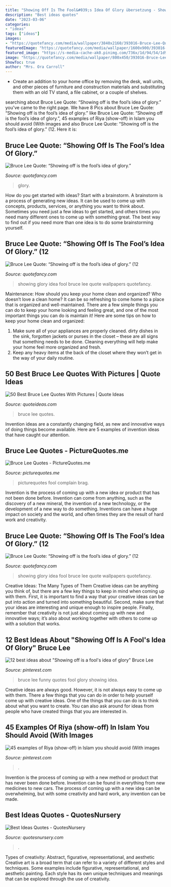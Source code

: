 ```yaml
---
title: "Showing Off Is The Fool&#039;s Idea Of Glory übersetzung - Showing Glory Idea Fool Bruce Lee Quote Wallpapers Quotefancy"
description: "Best ideas quotes"
date: "2023-03-06"
categories:
- "ideas"
tags: ["ideas"]
images:
- "https://quotefancy.com/media/wallpaper/3840x2160/393016-Bruce-Lee-Quote-Showing-off-is-the-fool-s-idea-of-glory.jpg"
featuredImage: "https://quotefancy.com/media/wallpaper/1600x900/393016-Bruce-Lee-Quote-Showing-off-is-the-fool-s-idea-of-glory.jpg"
featured_image: "https://s-media-cache-ak0.pinimg.com/736x/1d/94/54/1d9454cfa07538be19143c6bdd231ba8.jpg"
image: "https://quotefancy.com/media/wallpaper/800x450/393016-Bruce-Lee-Quote-Showing-off-is-the-fool-s-idea-of-glory.jpg"
ShowToc: true
author: "Mrs. Ora Carroll"
---
```



- Create an addition to your home office by removing the desk, wall units, and other pieces of furniture and construction materials and substituting them with an old TV stand, a file cabinet, or a couple of shelves.

	

		
searching about Bruce Lee Quote: “Showing off is the fool’s idea of glory.” you've came to the right page. We have 8 Pics about Bruce Lee Quote: “Showing off is the fool’s idea of glory.” like Bruce Lee Quote: “Showing off is the fool’s idea of glory.”, 45 examples of Riya (show-off) in Islam you should avoid (With images and also Bruce Lee Quote: “Showing off is the fool’s idea of glory.” (12. Here it is:
		
    
## Bruce Lee Quote: “Showing Off Is The Fool’s Idea Of Glory.”

<img loading=lazy src="https://quotefancy.com/media/wallpaper/800x450/393016-Bruce-Lee-Quote-Showing-off-is-the-fool-s-idea-of-glory.jpg" onerror="this.onerror=null;this.src='https://tse2.mm.bing.net/th?id=OIP.MCeMpWxGhSV41kGHqYf6WgHaEK&amp;pid=15.1';" alt="Bruce Lee Quote: “Showing off is the fool’s idea of glory.”">

_Source: quotefancy.com_

>glory. 

	

How do you get started with ideas?
Start with a brainstorm. A brainstorm is a process of generating new ideas. It can be used to come up with concepts, products, services, or anything you want to think about. Sometimes you need just a few ideas to get started, and others times you need many different ones to come up with something great. The best way to find out if you need more than one idea is to do some brainstorming yourself.

    
## Bruce Lee Quote: “Showing Off Is The Fool’s Idea Of Glory.” (12

<img loading=lazy src="https://quotefancy.com/media/wallpaper/1600x900/393016-Bruce-Lee-Quote-Showing-off-is-the-fool-s-idea-of-glory.jpg" onerror="this.onerror=null;this.src='https://tse1.mm.bing.net/th?id=OIP.twKBmJwcYCt3w7WfQAHUtQHaEK&amp;pid=15.1';" alt="Bruce Lee Quote: “Showing off is the fool’s idea of glory.” (12">

_Source: quotefancy.com_

>showing glory idea fool bruce lee quote wallpapers quotefancy. 

	

Maintenance: How should you keep your home clean and organized?
Who doesn’t love a clean home? It can be so refreshing to come home to a place that is organized and well-maintained. There are a few simple things you can do to keep your home looking and feeling great, and one of the most important things you can do is maintain it! Here are some tips on how to keep your home clean and organized: 
1. Make sure all of your appliances are properly cleaned. dirty dishes in the sink, forgotten jackets or purses in the closet – these are all signs that something needs to be done. Cleaning everything will help make your home feel more organized and fresh. 
2. Keep any heavy items at the back of the closet where they won’t get in the way of your daily routine.

    
## 50 Best Bruce Lee Quotes With Pictures | Quote Ideas

<img loading=lazy src="https://lh3.googleusercontent.com/-jNf__q7jnvc/Voa54Qa-KBI/AAAAAAAADyg/LxXGaSzE7wg/s512-Ic42/Best%252520bruce%252520lee%252520quotes%252520pics%252520images%252520%25252852%252529.jpg" onerror="this.onerror=null;this.src='https://tse3.mm.bing.net/th?id=OIP.0ICBDs3bCFdQ4g7yeO7kjwAAAA&amp;pid=15.1';" alt="50 Best Bruce Lee Quotes With Pictures | Quote Ideas">

_Source: quoteideas.com_

>bruce lee quotes. 

	

Invention ideas are a constantly changing field, as new and innovative ways of doing things become available. Here are 5 examples of invention ideas that have caught our attention.

    
## Bruce Lee Quotes - PictureQuotes.me

<img loading=lazy src="http://www.picturequotes.me/quote_pictures/th_bruce_lee_quote_showing_off_is_the_fool_s_idea_of_glory_5445.jpg" onerror="this.onerror=null;this.src='https://tse1.mm.bing.net/th?id=OIP.-x1mhFwlljY-fJ7osSa11gHaEK&amp;pid=15.1';" alt="Bruce Lee Quotes - PictureQuotes.me">

_Source: picturequotes.me_

>picturequotes fool complain brag. 

	

Invention is the process of coming up with a new idea or product that has not been done before. Invention can come from anything, such as the discovery of a new mineral, the invention of a new technology, or the development of a new way to do something. Inventions can have a huge impact on society and the world, and often times they are the result of hard work and creativity.

    
## Bruce Lee Quote: “Showing Off Is The Fool’s Idea Of Glory.” (12

<img loading=lazy src="https://quotefancy.com/media/wallpaper/3840x2160/393016-Bruce-Lee-Quote-Showing-off-is-the-fool-s-idea-of-glory.jpg" onerror="this.onerror=null;this.src='https://tse3.mm.bing.net/th?id=OIP.UyKjRskgDe8BPgXBLTTAgQHaEK&amp;pid=15.1';" alt="Bruce Lee Quote: “Showing off is the fool’s idea of glory.” (12">

_Source: quotefancy.com_

>showing glory idea fool bruce lee quote wallpapers quotefancy. 

	

Creative Ideas: The Many Types of Them
Creative ideas can be anything you think of, but there are a few key things to keep in mind when coming up with them. First, it is important to find a way that your creative ideas can be put into action and turned into something beautiful. Second, make sure that your ideas are interesting and unique enough to inspire people. Finally, remember that creativity is not just about coming up with new and innovative ways; it’s also about working together with others to come up with a solution that works.

    
## 12 Best Ideas About &quot;Showing Off Is A Fool&#039;s Idea Of Glory&quot; Bruce Lee

<img loading=lazy src="https://s-media-cache-ak0.pinimg.com/736x/1d/94/54/1d9454cfa07538be19143c6bdd231ba8.jpg" onerror="this.onerror=null;this.src='https://tse2.mm.bing.net/th?id=OIP.UuuUU2lLWNfSRKBK44wMFgHaMH&amp;pid=15.1';" alt="12 best ideas about &quot;Showing off is a fool&#039;s idea of glory&quot; Bruce Lee">

_Source: pinterest.com_

>bruce lee funny quotes fool glory showing idea. 

	

Creative ideas are always good. However, it is not always easy to come up with them. There a few things that you can do in order to help yourself come up with creative ideas. One of the things that you can do is to think about what you want to create. You can also ask around for ideas from people who have created things that you are interested in.

    
## 45 Examples Of Riya (show-off) In Islam You Should Avoid (With Images

<img loading=lazy src="https://i.pinimg.com/736x/80/a4/e6/80a4e6deae5cb27d5bb9dc7a7e3c91d3.jpg" onerror="this.onerror=null;this.src='https://tse2.mm.bing.net/th?id=OIP.wz97wHACqsSqmwcCfUdrFAHaHa&amp;pid=15.1';" alt="45 examples of Riya (show-off) in Islam you should avoid (With images">

_Source: pinterest.com_

>. 

	

Invention is the process of coming up with a new method or product that has never been done before. Invention can be found in everything from new medicines to new cars. The process of coming up with a new idea can be overwhelming, but with some creativity and hard work, any invention can be made.

    
## Best Ideas Quotes - QuotesNursery

<img loading=lazy src="https://1.bp.blogspot.com/-fsSIrMOXAtI/YDDCxH_V7SI/AAAAAAAABhk/BrDGGg4iW00wnxuCD5MzAvwJWAQfp960ACPcBGAYYCw/s0/Idea-Quotes-Nursery-Charles-Peguy-5.png" onerror="this.onerror=null;this.src='https://tse4.mm.bing.net/th?id=OIP.-CFOb7RieICKZ1cCWvxtkAHaE8&amp;pid=15.1';" alt="Best Ideas Quotes - QuotesNursery">

_Source: quotesnursery.com_

>. 

	

Types of creativity: Abstract, figurative, representational, and aesthetic
Creative art is a broad term that can refer to a variety of different styles and techniques. Some examples include figurative, representational, and aesthetic painting. Each style has its own unique techniques and meanings that can be explored through the use of creativity.


